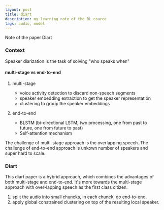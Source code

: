 ```yaml
---
layout: post
title: diart
description: my learning note of the RL cource
tags: audio, model
---
```

Note of the paper Diart

### Context

Speaker diarization is the task of solving "who speaks when"

#### multi-stage vs end-to-end

1. multi-stage
    - voice activity detection to discard non-speech segments
    - speaker embedding extraction to get the speaker representation
    - clustering to group the speaker embeddings

2. end-to-end
    - BLSTM (bi-directional LSTM, two processing, one from past to future, one from future to past)
    - Self-attention mechanism

The challenge of multi-stage approach is the overlapping speech.
The challenge of end-to-end approach is unkown number of speakers and super hard to scale.


### Diart

This diart paper is a hybrid approach, which combines the advantages of both multi-stage and end-to-end. It's more towards the multi-stage approach with over-lapping speech as the first class citizen.

1. split the audio into small chuncks, in each chunck, do end-to-end.
2. apply global constrained clustering on top of the resulting local speaker.



